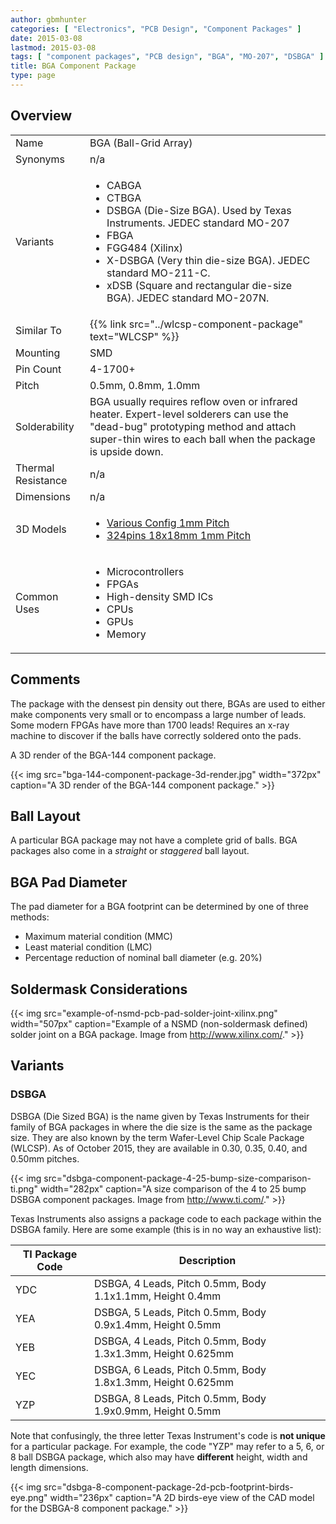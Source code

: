 ```yaml
---
author: gbmhunter
categories: [ "Electronics", "PCB Design", "Component Packages" ]
date: 2015-03-08
lastmod: 2015-03-08
tags: [ "component packages", "PCB design", "BGA", "MO-207", "DSBGA" ]
title: BGA Component Package
type: page
---
```


## Overview

<table>
<tbody>
<tr>
  <td>Name</td>
  <td>BGA (Ball-Grid Array)</td>
</tr>
<tr>
  <td>Synonyms</td>
  <td >n/a</td>
</tr>
<tr>
  <td>Variants</td>
  <td>
    <ul>
      <li>CABGA</li>
      <li>CTBGA</li>
      <li>DSBGA (Die-Size BGA). Used by Texas Instruments. JEDEC standard MO-207</li>
      <li>FBGA</li>
      <li>FGG484 (Xilinx)</li>
      <li>X-DSBGA (Very thin die-size BGA). JEDEC standard MO-211-C.</li>
      <li>xDSB (Square and rectangular die-size BGA). JEDEC standard MO-207N.</li>
    </ul>
  </td>
</tr>
<tr>
<td>Similar To</td>
<td>{{% link src="../wlcsp-component-package" text="WLCSP" %}}</td>
</tr>
<tr>
<td>Mounting</td>
<td>SMD</td>
</tr>
<tr >
<td >Pin Count</td>
<td >4-1700+</td>
</tr>
<tr>
<td>Pitch</td>
<td>0.5mm, 0.8mm, 1.0mm</td>
</tr>
<tr>
<td>Solderability</td>
<td>BGA usually requires reflow oven or infrared heater. Expert-level solderers can use the "dead-bug" prototyping method and attach super-thin wires to each ball when the package is upside down.</td>
</tr>
<tr>
<td>Thermal Resistance</td>
<td>n/a</td>
</tr>
<tr>
<td>Dimensions</td>
<td>n/a</td>
</tr>
<tr>
<td>3D Models</td>
<td>
  <ul>
    <li><a href="http://www.3dcontentcentral.com/secure/download-model.aspx?catalogid=171&amp;id=215083">Various Config 1mm Pitch</a></li>
    <li><a href="http://www.3dcontentcentral.com/secure/download-model.aspx?catalogid=171&amp;id=363398">324pins 18x18mm 1mm Pitch</a></li>
  </ul>
</td>
</tr>
<tr>
<td>Common Uses</td>
<td>
  <ul>
    <li>Microcontrollers</li>
    <li>FPGAs</li>
    <li>High-density SMD ICs</li>
    <li>CPUs</li>
    <li>GPUs</li>
    <li>Memory</li>
  </ul>
</td>
</tr></tbody></table>

## Comments

The package with the densest pin density out there, BGAs are used to either make components very small or to encompass a large number of leads. Some modern FPGAs have more than 1700 leads! Requires an x-ray machine to discover if the balls have correctly soldered onto the pads.

A 3D render of the BGA-144 component package.

{{< img src="bga-144-component-package-3d-render.jpg" width="372px" caption="A 3D render of the BGA-144 component package."  >}}

## Ball Layout

A particular BGA package may not have a complete grid of balls. BGA packages also come in a _straight_ or _staggered_ ball layout.

## BGA Pad Diameter

The pad diameter for a BGA footprint can be determined by one of three methods:

* Maximum material condition (MMC)
* Least material condition (LMC)
* Percentage reduction of nominal ball diameter (e.g. 20%)

## Soldermask Considerations

{{< img src="example-of-nsmd-pcb-pad-solder-joint-xilinx.png" width="507px" caption="Example of a NSMD (non-soldermask defined) solder joint on a BGA package. Image from http://www.xilinx.com/."  >}}

## Variants

### DSBGA

DSBGA (Die Sized BGA) is the name given by Texas Instruments for their family of BGA packages in where the die size is the same as the package size. They are also known by the term Wafer-Level Chip Scale Package (WLCSP). As of October 2015, they are available in 0.30, 0.35, 0.40, and 0.50mm pitches. 

{{< img src="dsbga-component-package-4-25-bump-size-comparison-ti.png" width="282px" caption="A size comparison of the 4 to 25 bump DSBGA component packages. Image from http://www.ti.com/."  >}}

Texas Instruments also assigns a package code to each package within the DSBGA family. Here are some example (this is in no way an exhaustive list):

<table>
  <thead>
    <tr>
      <th>TI Package Code</th>
      <th>Description</th>
    </tr>
  </thead>
  <tbody>
    <tr>
      <td>YDC</td>
      <td>DSBGA, 4 Leads, Pitch 0.5mm, Body 1.1x1.1mm, Height 0.4mm</td>
    </tr>
    <tr>
      <td>YEA</td>
      <td>DSBGA, 5 Leads, Pitch 0.5mm, Body 0.9x1.4mm, Height 0.5mm</td>
    </tr>
    <tr>
      <td>YEB</td>
      <td>DSBGA, 4 Leads, Pitch 0.5mm, Body 1.3x1.3mm, Height 0.625mm</td>
    </tr>
    <tr>
      <td>YEC</td>
      <td>DSBGA, 6 Leads, Pitch 0.5mm, Body 1.8x1.3mm, Height 0.625mm</td>
    </tr>
    <tr>
      <td>YZP</td>
      <td>DSBGA, 8 Leads, Pitch 0.5mm, Body 1.9x0.9mm, Height 0.5mm</td>
    </tr>
  </tbody>
</table>

Note that confusingly, the three letter Texas Instrument's code is **not unique** for a particular package. For example, the code "YZP" may refer to a 5, 6, or 8 ball DSBGA package, which also may have **different** height, width and length dimensions. 

{{< img src="dsbga-8-component-package-2d-pcb-footprint-birds-eye.png" width="236px" caption="A 2D birds-eye view of the CAD model for the DSBGA-8 component package."  >}}
